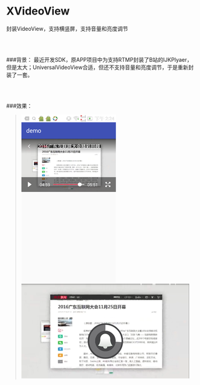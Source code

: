 # XVideoView
封装VideoView，支持横竖屏，支持音量和亮度调节

<br>
<br>

###背景：
最近开发SDK，原APP项目中为支持RTMP封装了B站的IJKPlyaer，但是太大；UniversalVideoView合适，但还不支持音量和亮度调节，于是重新封装了一套。

<br>
<br>

###效果：
>![image](https://raw.githubusercontent.com/frendyxzc/XVideoView/master/screenshot/device-2016-12-08-142418.png)<br>
>![image](https://raw.githubusercontent.com/frendyxzc/XVideoView/master/screenshot/device-2016-12-08-142525.png)<br>